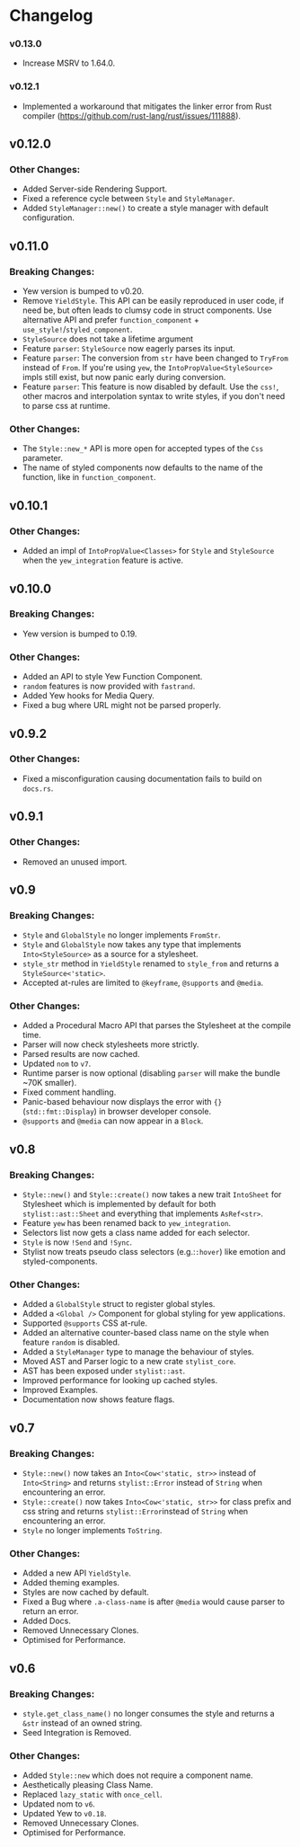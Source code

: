 # Changelog

### v0.13.0

- Increase MSRV to 1.64.0.

### v0.12.1

- Implemented a workaround that mitigates the linker error from Rust compiler (https://github.com/rust-lang/rust/issues/111888).

## v0.12.0

### Other Changes:

- Added Server-side Rendering Support.
- Fixed a reference cycle between `Style` and `StyleManager`.
- Added `StyleManager::new()` to create a style manager with default configuration.

## v0.11.0

### Breaking Changes:

- Yew version is bumped to v0.20.
- Remove `YieldStyle`. This API can be easily reproduced in user code, if need be,
  but often leads to clumsy code in struct components. Use alternative API and prefer
  `function_component` + `use_style!`/`styled_component`.
- `StyleSource` does not take a lifetime argument
- Feature `parser`: `StyleSource` now eagerly parses its input.
- Feature `parser`: The conversion from `str` have been changed to `TryFrom`
  instead of `From`. If you're using `yew`, the `IntoPropValue<StyleSource>`
  impls still exist, but now panic early during conversion.
- Feature `parser`: This feature is now disabled by default. Use the `css!`, other
  macros and interpolation syntax to write styles, if you don't need to parse css at
  runtime.

### Other Changes:

- The `Style::new_*` API is more open for accepted types of the `Css` parameter.
- The name of styled components now defaults to the name of the function, like in
  `function_component`.

## v0.10.1

### Other Changes:

- Added an impl of `IntoPropValue<Classes>` for `Style` and `StyleSource` when
  the `yew_integration` feature is active.

## v0.10.0

### Breaking Changes:

- Yew version is bumped to 0.19.

### Other Changes:

- Added an API to style Yew Function Component.
- `random` features is now provided with `fastrand`.
- Added Yew hooks for Media Query.
- Fixed a bug where URL might not be parsed properly.

## v0.9.2

### Other Changes:

- Fixed a misconfiguration causing documentation fails to build on `docs.rs`.

## v0.9.1

### Other Changes:

- Removed an unused import.

## v0.9

### Breaking Changes:

- `Style` and `GlobalStyle` no longer implements `FromStr`.
- `Style` and `GlobalStyle` now takes any type that implements
  `Into<StyleSource>` as a source for a stylesheet.
- `style_str` method in `YieldStyle` renamed to `style_from`
  and returns a `StyleSource<'static>`.
- Accepted at-rules are limited to `@keyframe`, `@supports` and
  `@media`.

### Other Changes:

- Added a Procedural Macro API that parses the Stylesheet at the compile
  time.
- Parser will now check stylesheets more strictly.
- Parsed results are now cached.
- Updated `nom` to `v7`.
- Runtime parser is now optional (disabling `parser` will make the bundle
  ~70K smaller).
- Fixed comment handling.
- Panic-based behaviour now displays the error with `{}`(`std::fmt::Display`)
  in browser developer console.
- `@supports` and `@media` can now appear in a `Block`.

## v0.8

### Breaking Changes:

- `Style::new()` and `Style::create()` now takes a new trait `IntoSheet` for
  Stylesheet which is implemented by default for both
  `stylist::ast::Sheet` and everything that implements `AsRef<str>`.
- Feature `yew` has been renamed back to `yew_integration`.
- Selectors list now gets a class name added for each selector.
- `Style` is now `!Send` and `!Sync`.
- Stylist now treats pseudo class selectors (e.g.:`:hover`) like emotion
  and styled-components.

### Other Changes:

- Added a `GlobalStyle` struct to register global styles.
- Added a `<Global />` Component for global styling for yew applications.
- Supported `@supports` CSS at-rule.
- Added an alternative counter-based class name on the style when
  feature `random` is disabled.
- Added a `StyleManager` type to manage the behaviour of styles.
- Moved AST and Parser logic to a new crate `stylist_core`.
- AST has been exposed under `stylist::ast`.
- Improved performance for looking up cached styles.
- Improved Examples.
- Documentation now shows feature flags.

## v0.7

### Breaking Changes:

- `Style::new()` now takes an `Into<Cow<'static, str>>` instead of
  `Into<String>` and returns `stylist::Error` instead of `String` when
  encountering an error.
- `Style::create()` now takes `Into<Cow<'static, str>>` for class prefix
  and css string and returns `stylist::Error`instead of `String` when
  encountering an error.
- `Style` no longer implements `ToString`.

### Other Changes:

- Added a new API `YieldStyle`.
- Added theming examples.
- Styles are now cached by default.
- Fixed a Bug where `.a-class-name` is after `@media` would cause parser
  to return an error.
- Added Docs.
- Removed Unnecessary Clones.
- Optimised for Performance.

## v0.6

### Breaking Changes:

- `style.get_class_name()` no longer consumes the style and returns a `&str`
  instead of an owned string.
- Seed Integration is Removed.

### Other Changes:

- Added `Style::new` which does not require a component name.
- Aesthetically pleasing Class Name.
- Replaced `lazy_static` with `once_cell`.
- Updated nom to `v6`.
- Updated Yew to `v0.18`.
- Removed Unnecessary Clones.
- Optimised for Performance.
